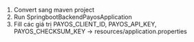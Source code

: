 1. Convert sang maven project
2. Run SpringbootBackendPayosApplication
3. Fill các giá trị PAYOS_CLIENT_ID, PAYOS_API_KEY, PAYOS_CHECKSUM_KEY -> resources/application.properties
